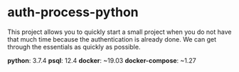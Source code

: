 # auth-process-python

This project allows you to quickly start a small project when you do not have that much time because the authentication is already done. We can get through the essentials as quickly as possible.

**python**: 3.7.4
**psql**: 12.4
**docker**: ~19.03
**docker-compose**: ~1.27